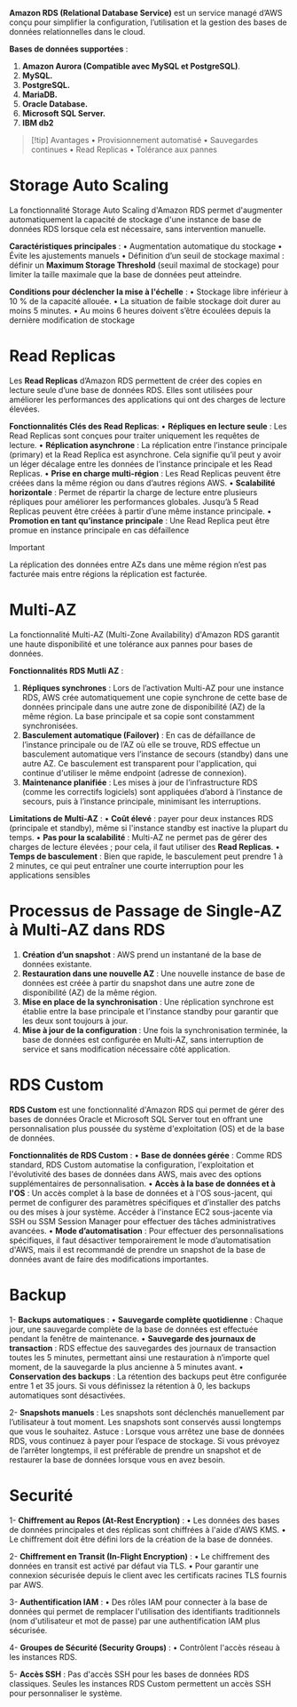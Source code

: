 **Amazon RDS (Relational Database Service)** est un service managé d’AWS conçu pour simplifier la configuration, l’utilisation et la gestion des bases de données relationnelles dans le cloud. 

**Bases de données supportées** : 
1. **Amazon Aurora (Compatible avec MySQL et PostgreSQL)**. 
2. **MySQL.** 
3. **PostgreSQL.** 
4. **MariaDB.** 
5. **Oracle Database.** 
6. **Microsoft SQL Server.** 
7. **IBM db2**

> [!tip] Avantages
> • Provisionnement automatisé
> • Sauvegardes continues
> • Read Replicas
> • Tolérance aux pannes

# Storage Auto Scaling

La fonctionnalité Storage Auto Scaling d'Amazon RDS permet d'augmenter automatiquement la capacité de stockage d'une instance de base de données RDS lorsque cela est nécessaire, sans intervention manuelle. 

**Caractéristiques principales** : 
	• Augmentation automatique du stockage
	• Évite les ajustements manuels 
	• Définition d’un seuil de stockage maximal : définir un **Maximum Storage Threshold** (seuil maximal de stockage) pour limiter la taille maximale que la base de données peut atteindre. 
	
**Conditions pour déclencher la mise à l'échelle** : 
	• Stockage libre inférieur à 10 % de la capacité allouée. 
	• La situation de faible stockage doit durer au moins 5 minutes. 
	• Au moins 6 heures doivent s’être écoulées depuis la dernière modification de stockage

# Read Replicas

Les **Read Replicas** d’Amazon RDS permettent de créer des copies en lecture seule d’une base de données RDS. Elles sont utilisées pour améliorer les performances des applications qui ont des charges de lecture élevées.

**Fonctionnalités Clés des Read Replicas**: 
	• **Répliques en lecture seule** : Les Read Replicas sont conçues pour traiter uniquement les requêtes de lecture. 
	• **Réplication asynchrone** : La réplication entre l’instance principale (primary) et la Read Replica est asynchrone. Cela signifie qu’il peut y avoir un léger décalage entre les données de l’instance principale et les Read Replicas. 
	• **Prise en charge multi-région** : Les Read Replicas peuvent être créées dans la même région ou dans d’autres régions AWS. 
	• **Scalabilité horizontale** : Permet de répartir la charge de lecture entre plusieurs répliques pour améliorer les performances globales. Jusqu’à 5 Read Replicas peuvent être créées à partir d’une même instance principale. 
	• **Promotion en tant qu’instance principale** : Une Read Replica peut être promue en instance principale en cas défaillence

> [!important]
> La réplication des données entre AZs dans une même région n’est pas facturée mais entre régions la réplication est facturée.

# Multi-AZ

La fonctionnalité Multi-AZ (Multi-Zone Availability) d'Amazon RDS garantit une haute disponibilité et une tolérance aux pannes pour bases de données. 

**Fonctionnalités RDS Mutli AZ** : 
1. **Répliques synchrones** : Lors de l’activation Multi-AZ pour une instance RDS, AWS crée automatiquement une copie synchrone de cette base de données principale dans une autre zone de disponibilité (AZ) de la même région. La base principale et sa copie sont constamment synchronisées. 
2. **Basculement automatique (Failover)** : En cas de défaillance de l’instance principale ou de l’AZ où elle se trouve, RDS effectue un basculement automatique vers l’instance de secours (standby) dans une autre AZ. Ce basculement est transparent pour l'application, qui continue d'utiliser le même endpoint (adresse de connexion). 
3. **Maintenance planifiée** : Les mises à jour de l’infrastructure RDS (comme les correctifs logiciels) sont appliquées d’abord à l’instance de secours, puis à l’instance principale, minimisant les interruptions.

**Limitations de Multi-AZ** : 
	• **Coût élevé** : payer pour deux instances RDS (principale et standby), même si l'instance standby est inactive la plupart du temps. 
	• **Pas pour la scalabilité** : Multi-AZ ne permet pas de gérer des charges de lecture élevées ; pour cela, il faut utiliser des **Read Replicas**. 
	• **Temps de basculement** : Bien que rapide, le basculement peut prendre 1 à 2 minutes, ce qui peut entraîner une courte interruption pour les applications sensibles

# Processus de Passage de Single-AZ à Multi-AZ dans RDS

1. **Création d’un snapshot** : AWS prend un instantané de la base de données existante. 
2. **Restauration dans une nouvelle AZ** : Une nouvelle instance de base de données est créée à partir du snapshot dans une autre zone de disponibilité (AZ) de la même région. 
3. **Mise en place de la synchronisation** : Une réplication synchrone est établie entre la base principale et l’instance standby pour garantir que les deux sont toujours à jour. 
4. **Mise à jour de la configuration** : Une fois la synchronisation terminée, la base de données est configurée en Multi-AZ, sans interruption de service et sans modification nécessaire côté application.

# RDS Custom

**RDS Custom** est une fonctionnalité d'Amazon RDS qui permet de gérer des bases de données Oracle et Microsoft SQL Server tout en offrant une personnalisation plus poussée du système d'exploitation (OS) et de la base de données. 

**Fonctionnalités de RDS Custom** : 
	• **Base de données gérée** : Comme RDS standard, RDS Custom automatise la configuration, l'exploitation et l'évolutivité des bases de données dans AWS, mais avec des options supplémentaires de personnalisation. 
	• **Accès à la base de données et à l'OS** : Un accès complet à la base de données et à l'OS sous-jacent, qui permet de configurer des paramètres spécifiques et d’installer des patchs ou des mises à jour système. Accéder à l'instance EC2 sous-jacente via SSH ou SSM Session Manager pour effectuer des tâches administratives avancées. 
	• **Mode d’automatisation** : Pour effectuer des personnalisations spécifiques, il faut désactiver temporairement le mode d’automatisation d'AWS, mais il est recommandé de prendre un snapshot de la base de données avant de faire des modifications importantes.

# Backup

1- **Backups automatiques** : 
	• **Sauvegarde complète quotidienne** : Chaque jour, une sauvegarde complète de la base de données est effectuée pendant la fenêtre de maintenance. 
	• **Sauvegarde des journaux de transaction** : RDS effectue des sauvegardes des journaux de transaction toutes les 5 minutes, permettant ainsi une restauration à n’importe quel moment, de la sauvegarde la plus ancienne à 5 minutes avant. 
	• **Conservation des backups** : La rétention des backups peut être configurée entre 1 et 35 jours. Si vous définissez la rétention à 0, les backups automatiques sont désactivées. 
	
2- **Snapshots manuels** : Les snapshots sont déclenchés manuellement par l’utilisateur à tout moment. Les snapshots sont conservés aussi longtemps que vous le souhaitez. Astuce : Lorsque vous arrêtez une base de données RDS, vous continuez à payer pour l’espace de stockage. Si vous prévoyez de l’arrêter longtemps, il est préférable de prendre un snapshot et de restaurer la base de données lorsque vous en avez besoin.

# Securité

1- **Chiffrement au Repos (At-Rest Encryption)** : 
	• Les données des bases de données principales et des réplicas sont chiffrées à l'aide d'AWS KMS. 
	• Le chiffrement doit être défini lors de la création de la base de données. 
	
2- **Chiffrement en Transit (In-Flight Encryption)** : 
	• Le chiffrement des données en transit est activé par défaut via TLS. 
	• Pour garantir une connexion sécurisée depuis le client avec les certificats racines TLS fournis par AWS. 
	
3- **Authentification IAM** : 
		• Des rôles IAM pour connecter à la base de données qui permet de remplacer l'utilisation des identifiants traditionnels (nom d'utilisateur et mot de passe) par une authentification IAM plus sécurisée. 
		
4- **Groupes de Sécurité (Security Groups)** : 
	• Contrôlent l'accès réseau à les instances RDS. 
	
5- **Accès SSH** : Pas d'accès SSH pour les bases de données RDS classiques. Seules les instances RDS Custom permettent un accès SSH pour personnaliser le système.